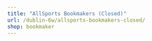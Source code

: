 ```yaml
---
title: "AllSports Bookmakers (Closed)"
url: /dublin-6w/allsports-bookmakers-closed/
shop: bookmaker
---
```

